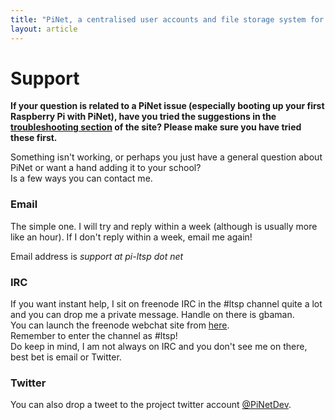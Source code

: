 ```yaml
---
title: "PiNet, a centralised user accounts and file storage system for a Raspberry Pi classroom."
layout: article
---
```


# Support

**If your question is related to a PiNet issue (especially booting up your first Raspberry Pi with PiNet), have you tried the suggestions in the [troubleshooting section](troubleshooting/troubleshooting.html) of the site? Please make sure you have tried these first.**
   
   
Something isn't working, or perhaps you just have a general question about PiNet or want a hand adding it to your school?   
Is a few ways you can contact me.   

### Email
The simple one. I will try and reply within a week (although is usually more like an hour). If I don't reply within a week, email me again!

Email address is  *support at pi-ltsp dot net*

### IRC
If you want instant help, I sit on freenode IRC in the #ltsp channel quite a lot and you can drop me a private message. Handle on there is gbaman.  
You can launch the freenode webchat site from [here](https://webchat.freenode.net/).   
Remember to enter the channel as #ltsp!   
Do keep in mind, I am not always on IRC and you don't see me on there, best bet is email or Twitter.   

### Twitter
You can also drop a tweet to the project twitter account  [@PiNetDev](https://twitter.com/pinetdev).
